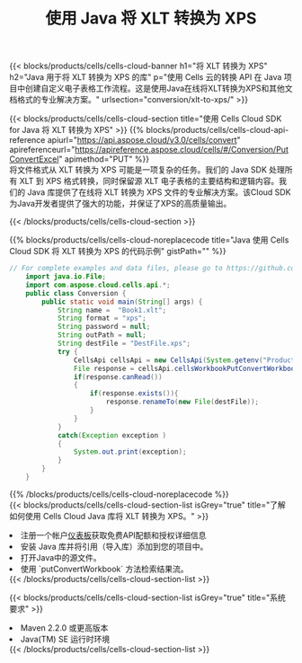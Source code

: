 ﻿---
title: 使用 Java 将 XLT 转换为 XPS
description: 利用Aspose.Cells Cloud SDK for Java将XLT格式文件转换为XPS格式文件。
kwords: Excel, Convert XLT to XPS, REST, Java
howto: How to convert XLT to XPS using Aspose.Cells Cloud Java library.
---
{{< blocks/products/cells/cells-cloud-banner h1="将 XLT 转换为 XPS" h2="Java 用于将 XLT 转换为 XPS 的库" p="使用 Cells 云的转换 API 在 Java 项目中创建自定义电子表格工作流程。这是使用Java在线将XLT转换为XPS和其他文档格式的专业解决方案。" urlsection="conversion/xlt-to-xps/" >}}

{{< blocks/products/cells/cells-cloud-section title="使用 Cells Cloud SDK for Java 将 XLT 转换为 XPS" >}}
{{% blocks/products/cells/cells-cloud-api-reference apiurl="https://api.aspose.cloud/v3.0/cells/convert" apireferenceurl="https://apireference.aspose.cloud/cells/#/Conversion/PutConvertExcel" apimethod="PUT" %}}
<br/>
将文件格式从 XLT 转换为 XPS 可能是一项复杂的任务。我们的 Java SDK 处理所有 XLT 到 XPS 格式转换，同时保留源 XLT 电子表格的主要结构和逻辑内容。我们的 Java 库提供了在线将 XLT 转换为 XPS 文件的专业解决方案。该Cloud SDK为Java开发者提供了强大的功能，并保证了XPS的高质量输出。

{{< /blocks/products/cells/cells-cloud-section >}}

{{% blocks/products/cells/cells-cloud-noreplacecode title="Java 使用 Cells Cloud SDK 将 XLT 转换为 XPS 的代码示例" gistPath="" %}}
 
```java
// For complete examples and data files, please go to https://github.com/aspose-cells-cloud/aspose-cells-cloud-java/
    import java.io.File;
    import com.aspose.cloud.cells.api.*;
    public class Conversion {
        public static void main(String[] args) {
            String name =  "Book1.xlt";
            String format = "xps";
            String password = null;
            String outPath = null;
            String destFile = "DestFile.xps";
            try {
                CellsApi cellsApi = new CellsApi(System.getenv("ProductClientId"), System.getenv("ProductClientSecret"));
                File response = cellsApi.cellsWorkbookPutConvertWorkbook(new File(name), format, password, outPath, null,null);            
                if(response.canRead())
                {
                    if(response.exists()){
                        response.renameTo(new File(destFile));
                    }                
                }
            }
            catch(Exception exception )
            {
                System.out.print(exception);
            }
        }
    }
```
 
{{% /blocks/products/cells/cells-cloud-noreplacecode %}}
<br/>
{{< blocks/products/cells/cells-cloud-section-list isGrey="true" title="了解如何使用 Cells Cloud Java 库将 XLT 转换为 XPS。" >}}
<li>注册一个帐户<a href="https://dashboard.aspose.cloud/">仪表板</a>获取免费API配额和授权详细信息</li>
<li>安装 Java 库并将引用（导入库）添加到您的项目中。</li>
<li>打开Java中的源文件。</li>
<li>使用 `putConvertWorkbook` 方法检索结果流。</li>
{{< /blocks/products/cells/cells-cloud-section-list >}}

{{< blocks/products/cells/cells-cloud-section-list isGrey="true" title="系统要求" >}}
<li>Maven 2.2.0 或更高版本</li>
<li>Java(TM) SE 运行时环境</li>
{{< /blocks/products/cells/cells-cloud-section-list >}}
